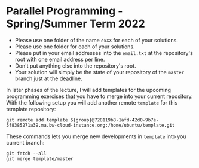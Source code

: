 # Parallel Programming - Spring/Summer Term 2022

* Please use one folder of the name `exXX` for each of your solutions.
* Please use one folder for each of your solutions.
* Please put in your email addresses into the `email.txt` at the repository's root with one email address per line.
* Don't put anything else into the repository's root.
* Your solution will simply be the state of your repository of the `master` branch just at the deadline.

In later phases of the lecture, I will add templates for the upcoming programming exercises that you have to merge into your current repository.
With the following setup you will add another remote `template` for this template repository:
```
git remote add template ${group}@728119b8-1afd-42d0-9b7e-5f8385271a39.ma.bw-cloud-instance.org:/home/ubuntu/template.git
```
These commands lets you merge new developments in `template` into you current branch:
```
git fetch --all
git merge template/master
```
